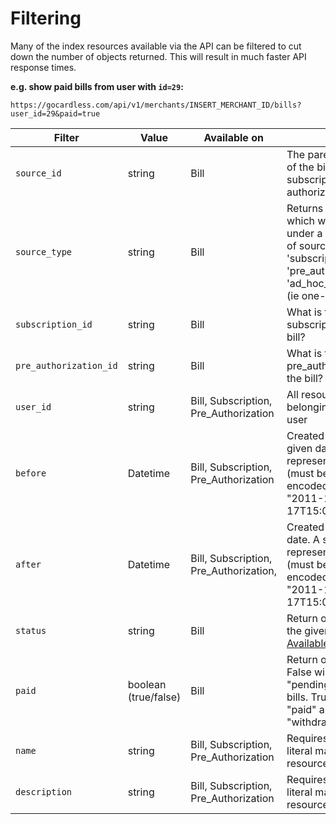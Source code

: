 # Filtering

Many of the index resources available via the API can be filtered to cut down the number of objects returned. This will result in much faster API response times.

**e.g. show paid bills from user with `id=29`:**

	https://gocardless.com/api/v1/merchants/INSERT_MERCHANT_ID/bills?user_id=29&paid=true


<table>
  <thead>
    <tr>
      <th>Filter</th>
      <th>Value</th>
      <th>Available on</th>
      <th>Notes</th>
    </tr>
  </thead>
  <tbody>
    <tr>
      <td><code>source_id</code></td>
      <td>string</td>
      <td>Bill</td>
      <td>The parent resource of the bill e.g. a subscription or pre-authorization</td>
    </tr>
    <tr>
      <td><code>source_type</code></td>
      <td>string</td>
      <td>Bill</td>
      <td>
        Returns only bills which were created under a specific type of source;
        'subscription', 'pre_authorization' or 'ad_hoc_authorization'
        (ie one-off)
      </td>
    </tr>
    <tr>
      <td><code>subscription_id</code></td>
      <td>string</td>
      <td>Bill</td>
      <td>What is the parent subscription of the bill?</td>
    </tr>
    <tr>
      <td><code>pre_authorization_id</code></td>
      <td>string</td>
      <td>Bill</td>
      <td>What is the parent pre_authorization of the bill?</td>
    </tr>
    <tr>
      <td><code>user_id</code></td>
      <td>string</td>
      <td>Bill, Subscription, Pre_Authorization</td>
      <td>All resources belonging to a single user</td>
    </tr>
    <tr>
      <td><code>before</code></td>
      <td>Datetime</td>
      <td>Bill, Subscription, Pre_Authorization</td>
      <td>Created before a given date. A string representing datetime (must be url-encoded). e.g. "2011-11-17T15:00:23Z"</td>
    </tr>
    <tr>
      <td><code>after</code></td>
      <td>Datetime</td>
      <td>Bill, Subscription, Pre_Authorization,</td>
      <td>Created after a given date. A string representing datetime (must be url-encoded). e.g. "2011-11-17T15:00:23Z"</td>
    </tr>
    <tr>
      <td><code>status</code></td>
      <td>string</td>
      <td>Bill</td>
      <td>Return only bills with the given status. <a href="#bill-docs">Available statuses</a>.</td>
    </tr>
    <tr>
      <td><code>paid</code></td>
      <td>boolean (true/false)</td>
      <td>Bill</td>
      <td>Return only paid bills. False will include "pending" and "failed"
        bills. True will return "paid" and "withdrawn" bills.</td>
    </tr>
    <tr>
      <td><code>name</code></td>
      <td>string</td>
      <td>Bill, Subscription, Pre_Authorization</td>
      <td>Requires an exact literal match with the resource name</td>
    </tr>
    <tr>
      <td><code>description</code></td>
      <td>string</td>
      <td>Bill, Subscription, Pre_Authorization</td>
      <td>Requires an exact literal match with the resource description</td>
    </tr>
  </tbody>
</table>
